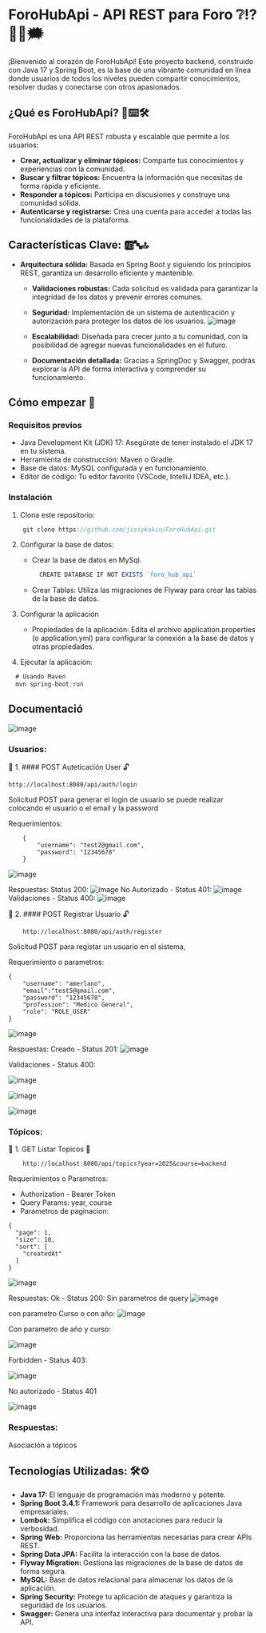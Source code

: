 # ForoHubApi  - API REST para Foro ❔⁉️💬💭🗯️
¡Bienvenido al corazón de ForoHubApi! Este proyecto backend, construido con Java 17 y Spring Boot, es la base de una vibrante comunidad en línea donde usuarios de todos los niveles pueden compartir conocimientos, resolver dudas y conectarse con otros apasionados.

## ¿Qué es ForoHubApi? 🤔⌨️🛠️
ForoHubApi es una API REST robusta y escalable que permite a los usuarios:

- **Crear, actualizar y eliminar tópicos:** Comparte tus conocimientos y experiencias con la comunidad.
- **Buscar y filtrar tópicos:** Encuentra la información que necesitas de forma rápida y eficiente.
- **Responder a tópicos:** Participa en discusiones y construye una comunidad sólida.
- **Autenticarse y registrarse:** Crea una cuenta para acceder a todas las funcionalidades de la plataforma.

## Características Clave: 🆎🔤🔝

- **Arquitectura sólida:** Basada en Spring Boot y siguiendo los principios REST, garantiza un desarrollo eficiente y mantenible.
  - **Validaciones robustas:** Cada solicitud es validada para garantizar la integridad de los datos y prevenir errores comunes.
  - **Seguridad:** Implementación de un sistema de autenticación y autorización para proteger los datos de los usuarios.
  ![image](https://github.com/user-attachments/assets/4ed13a97-96c4-4116-83de-0f4709f04573)
  
  - **Escalabilidad:** Diseñada para crecer junto a tu comunidad, con la posibilidad de agregar nuevas funcionalidades en el futuro.
  - **Documentación detallada:** Gracias a SpringDoc y Swagger, podrás explorar la API de forma interactiva y comprender su funcionamiento.

## Cómo empezar 🚀
### Requisitos previos
- Java Development Kit (JDK) 17: Asegúrate de tener instalado el JDK 17 en tu sistema.
- Herramienta de construcción: Maven o Gradle.
- Base de datos: MySQL configurada y en funcionamiento.
- Editor de código: Tu editor favorito (VSCode, IntelliJ IDEA, etc.).

### Instalación
1. Clona este repositorio:

```ts
    git clone https://github.com/jissykakin/ForoHubApi.git
 ```

2. Configurar la base de datos:

   - Crear la base de datos en MySql.
       ```ts
         CREATE DATABASE IF NOT EXISTS `foro_hub_api` 
       ```
   - Crear Tablas: Utiliza las migraciones de Flyway para crear las tablas de la base de datos.

4. Configurar la aplicación
   - Propiedades de la aplicación: Edita el archivo application.properties (o application.yml) para configurar la conexión a la base de datos y otras propiedades.

5. Ejecutar la aplicación:
  ```ts
    # Usando Maven
    mvn spring-boot:run
  ```

## Documentació  ️

![image](https://github.com/user-attachments/assets/2749ab7e-d5da-44f2-ad06-e1100fc6965b)

  ### Usuarios:

🔗 1.  #### POST Auteticación User 🔓
```
http://localhost:8080/api/auth/login
```
Solicitud POST para generar el login de usuario se puede realizar colocando el usuario o el email y la password

Requerimientos:
```declarative 
    {
        "username": "test2@gmail.com",       
        "password": "12345678"
    }
```

![image](https://github.com/user-attachments/assets/3eb24ffb-aee3-49ee-9c60-a8b0def368d0)


Respuestas:
    Status 200:
    ![image](https://github.com/user-attachments/assets/3bd1f62e-7d3b-4787-8d62-d4d6368c30de)
    No Autorizado - Status 401:
    ![image](https://github.com/user-attachments/assets/4254eea6-b550-4929-876b-301e2eb55693)
    Validaciones - Status 400:
    ![image](https://github.com/user-attachments/assets/268dde14-a0db-4509-ad75-1173f3ff5db6)

🔗 2. #### POST Registrar Usuario 🔓

```declarative
    http://localhost:8080/api/auth/register
```
Solicitud POST para registar un usuario en el sistema, 

Requerimiento o parametros:

```declarative
{
	"username": "amerlano",
    "email":"test5@gmail.com",
    "password": "12345678",    
    "profession": "Medico General",
    "role": "ROLE_USER"
}
```
![image](https://github.com/user-attachments/assets/de93c9dd-6a57-4930-9898-df05fd4874bc)

Respuestas:
Creado - Status 201:
![image](https://github.com/user-attachments/assets/ba968947-6ef0-402c-9bdb-cc73c3f232e3)

Validaciones - Status 400:

![image](https://github.com/user-attachments/assets/1655b138-084f-4c87-8e01-8a8388339eac)

![image](https://github.com/user-attachments/assets/02beeb0b-0c0e-4c17-8d42-ae69112671db)

![image](https://github.com/user-attachments/assets/4643f246-b3d1-4af7-a0de-1e43230d21aa)

  ### Tópicos:
 
🔗 1. GET Listar Topicos 🔐

```
    http://localhost:8080/api/topics?year=2025&course=backend
```
Requerimientos o Parametros:

 - Authorization - Bearer Token
 - Query Params:   year, course
 - Parametros de paginacion:
```
{
  "page": 1,
  "size": 10,
  "sort": [
    "createdAt"
  ]
}
```

![image](https://github.com/user-attachments/assets/02212c5f-c271-4fa0-845e-f6bed70eef6f)

Respuestas:
Ok - Status 200:
 Sin parametros de query
![image](https://github.com/user-attachments/assets/21b2fc32-1079-4ee5-96dd-b305454465f0)

con parametro Curso o  con año:
![image](https://github.com/user-attachments/assets/4b4fe028-8297-4035-a570-b8116924a4cc)

Con parametro de año y curso:

![image](https://github.com/user-attachments/assets/c52b0eeb-6c31-4b29-92bd-0b17c26f4b44)

Forbidden - Status 403:

![image](https://github.com/user-attachments/assets/8fb80972-b67c-45f1-b39a-d3bf7d0a560d)

No autorizado - Status 401

![image](https://github.com/user-attachments/assets/f1a13384-b8f7-4fd0-8bc3-a33f23466d81)

  ### Respuestas:
  Asociación a tópicos


## Tecnologías Utilizadas: 🛠️⚙️

- **Java 17:** El lenguaje de programación más moderno y potente.
- **Spring Boot 3.4.1:** Framework para desarrollo de aplicaciones Java empresariales.
- **Lombok:** Simplifica el código con anotaciones para reducir la verbosidad.
- **Spring Web:** Proporciona las herramientas necesarias para crear APIs REST.
- **Spring Data JPA:** Facilita la interacción con la base de datos.
- **Flyway Migration:** Gestiona las migraciones de la base de datos de forma segura.
- **MySQL:** Base de datos relacional para almacenar los datos de la aplicación.
- **Spring Security:** Protege tu aplicación de ataques y garantiza la seguridad de los usuarios.
- **Swagger:** Genera una interfaz interactiva para documentar y probar la API.